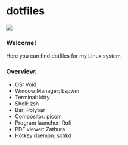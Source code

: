 # dotfiles

![](https://0x0.st/oirf.png)

### Welcome!
Here you can find dotfiles for my Linux system.

### Overview:
- OS: Void
- Window Manager: bspwm
- Terminal: kitty
- Shell: zsh
- Bar: Polybar
- Compositor: picom
- Program launcher: Rofi
- PDF viewer: Zathura
- Hotkey daemon: sxhkd
